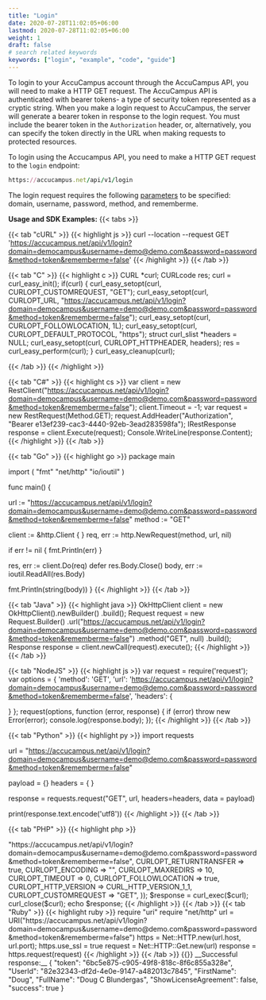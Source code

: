 ```yaml
---
title: "Login"
date: 2020-07-28T11:02:05+06:00
lastmod: 2020-07-28T11:02:05+06:00
weight: 1
draft: false
# search related keywords
keywords: ["login", "example", "code", "guide"]
---
```


To login to your AccuCampus account through the AccuCampus API, you will need to make a HTTP GET request. The AccuCampus API is authenticated with bearer tokens- a type of security token represented as a cryptic string. When you make a login request to AccuCampus, the server will generate a bearer token in response to the login request. You must include the bearer token in the `Authorization` header, or, alternatively, you can specify the token directly in the URL when making requests to protected resources. 

To login using the Accucampus API, you need to make a HTTP GET request to the `login` endpoint: 

```ruby
https://accucampus.net/api/v1/login
```
    
<!-- login examples -->
The login request requires the following [parameters](/accucampus/#operation/login) to be specified: domain, username, password, method, and rememberme.

__Usage and SDK Examples:__
{{< tabs >}}

{{< tab "cURL" >}} 
{{< highlight js >}}
curl --location --request GET 'https://accucampus.net/api/v1/login?domain=democampus&username=demo@demo.com&password=password&method=token&rememberme=false'
{{< /highlight >}}
{{< /tab >}}

{{< tab "C" >}}
{{< highlight c >}}
CURL *curl;
CURLcode res;
curl = curl_easy_init();
if(curl) {
  curl_easy_setopt(curl, CURLOPT_CUSTOMREQUEST, "GET");
  curl_easy_setopt(curl, CURLOPT_URL, "https://accucampus.net/api/v1/login?domain=democampus&username=demo@demo.com&password=password&method=token&rememberme=false");
  curl_easy_setopt(curl, CURLOPT_FOLLOWLOCATION, 1L);
  curl_easy_setopt(curl, CURLOPT_DEFAULT_PROTOCOL, "https");
  struct curl_slist *headers = NULL;
  curl_easy_setopt(curl, CURLOPT_HTTPHEADER, headers);
  res = curl_easy_perform(curl);
}
curl_easy_cleanup(curl);

{{< /tab >}}
{{< /highlight >}}

{{< tab "C#" >}}
{{< highlight cs >}} 
    var client = new RestClient("https://accucampus.net/api/v1/login?domain=democampus&username=demo@demo.com&password=password&method=token&rememberme=false");
    client.Timeout = -1;
    var request = new RestRequest(Method.GET);
    request.AddHeader("Authorization", "Bearer e13ef239-cac3-4440-92eb-3ead283598fa");
    IRestResponse response = client.Execute(request);
    Console.WriteLine(response.Content);
{{< /highlight >}}
{{< /tab >}}


{{< tab "Go" >}}
{{< highlight go >}}
package main 

import ( 
  "fmt"
  "net/http"
  "io/ioutil"
)

func main() {

  url := "https://accucampus.net/api/v1/login?domain=democampus&username=demo@demo.com&password=password&method=token&rememberme=false"
  method := "GET"

  client := &http.Client {
  }
  req, err := http.NewRequest(method, url, nil)

  if err != nil {
    fmt.Println(err)
  }
 
  res, err := client.Do(req)
  defer res.Body.Close()
  body, err := ioutil.ReadAll(res.Body)

  fmt.Println(string(body))
} 
{{< /highlight  >}}
{{< /tab >}}

{{< tab "Java" >}}
{{< highlight java >}}
    OkHttpClient client = new OkHttpClient().newBuilder()
    .build();
    Request request = new Request.Builder()
    .url("https://accucampus.net/api/v1/login?domain=democampus&username=demo@demo.com&password=password&method=token&rememberme=false")
    .method("GET", null)
    .build();
    Response response = client.newCall(request).execute();
{{< /highlight  >}}
{{< /tab >}}

{{< tab "NodeJS" >}} 
{{< highlight js >}}
var request = require('request');
var options = {
  'method': 'GET',
  'url': 'https://accucampus.net/api/v1/login?domain=democampus&username=demo@demo.com&password=password&method=token&rememberme=false',
  'headers': {

  }
};
request(options, function (error, response) { 
  if (error) throw new Error(error);
  console.log(response.body);
});
{{< /highlight >}}
 {{< /tab >}}

{{< tab "Python" >}} 
{{< highlight py >}}
import requests

url = "https://accucampus.net/api/v1/login?domain=democampus&username=demo@demo.com&password=password&method=token&rememberme=false"

payload = {}
headers = {
}

response = requests.request("GET", url, headers=headers, data = payload)

print(response.text.encode('utf8'))
{{< /highlight  >}}
{{< /tab >}}

{{< tab "PHP" >}}
{{< highlight php >}}
<?php

$curl = curl_init();

curl_setopt_array($curl, array(
  CURLOPT_URL => "https://accucampus.net/api/v1/login?domain=democampus&username=demo@demo.com&password=password&method=token&rememberme=false",
  CURLOPT_RETURNTRANSFER => true,
  CURLOPT_ENCODING => "",
  CURLOPT_MAXREDIRS => 10,
  CURLOPT_TIMEOUT => 0,
  CURLOPT_FOLLOWLOCATION => true,
  CURLOPT_HTTP_VERSION => CURL_HTTP_VERSION_1_1,
  CURLOPT_CUSTOMREQUEST => "GET",
));

$response = curl_exec($curl);

curl_close($curl);
echo $response;
{{< /highlight >}}
{{< /tab >}}

{{< tab "Ruby" >}}
{{< highlight ruby >}}
require "uri"
require "net/http"

url = URI("https://accucampus.net/api/v1/login?domain=democampus&username=demo@demo.com&password=password&method=token&rememberme=false")

https = Net::HTTP.new(url.host, url.port);
https.use_ssl = true

request = Net::HTTP::Get.new(url)

response = https.request(request)

{{< /highlight  >}}
{{< /tab >}}


{{</ tabs >}}

__Successful response:__

    {

        "token": "6bc5e875-c905-49f8-818c-8f6c855a328e",
        "UserId": "82e32343-df2d-4e0e-9147-a482013c7845",
        "FirstName": "Doug",
        "FullName": "Doug C Blundergas",
        "ShowLicenseAgreement": false,
        "success": true
    }
